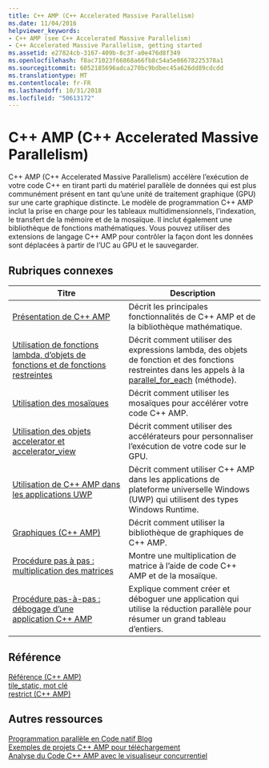 ```yaml
---
title: C++ AMP (C++ Accelerated Massive Parallelism)
ms.date: 11/04/2016
helpviewer_keywords:
- C++ AMP (see C++ Accelerated Massive Parallelism)
- C++ Accelerated Massive Parallelism, getting started
ms.assetid: e27824cb-3167-409b-8c3f-a0e476d8f349
ms.openlocfilehash: f8ac71023f66868a66fb8c54a5e86678225378a1
ms.sourcegitcommit: 6052185696adca270bc9bdbec45a626dd89cdcdd
ms.translationtype: MT
ms.contentlocale: fr-FR
ms.lasthandoff: 10/31/2018
ms.locfileid: "50613172"
---
```

# <a name="c-amp-c-accelerated-massive-parallelism"></a>C++ AMP (C++ Accelerated Massive Parallelism)

C++ AMP (C++ Accelerated Massive Parallelism) accélère l’exécution de votre code C++ en tirant parti du matériel parallèle de données qui est plus communément présent en tant qu’une unité de traitement graphique (GPU) sur une carte graphique distincte. Le modèle de programmation C++ AMP inclut la prise en charge pour les tableaux multidimensionnels, l’indexation, le transfert de la mémoire et de la mosaïque. Il inclut également une bibliothèque de fonctions mathématiques. Vous pouvez utiliser des extensions de langage C++ AMP pour contrôler la façon dont les données sont déplacées à partir de l’UC au GPU et le sauvegarder.

## <a name="related-topics"></a>Rubriques connexes

|Titre|Description|
|-----------|-----------------|
|[Présentation de C++ AMP](../../parallel/amp/cpp-amp-overview.md)|Décrit les principales fonctionnalités de C++ AMP et de la bibliothèque mathématique.|
|[Utilisation de fonctions lambda, d’objets de fonctions et de fonctions restreintes](../../parallel/amp/using-lambdas-function-objects-and-restricted-functions.md)|Décrit comment utiliser des expressions lambda, des objets de fonction et des fonctions restreintes dans les appels à la [parallel_for_each](reference/concurrency-namespace-functions-amp.md#parallel_for_each) (méthode).|
|[Utilisation des mosaïques](../../parallel/amp/using-tiles.md)|Décrit comment utiliser les mosaïques pour accélérer votre code C++ AMP.|
|[Utilisation des objets accelerator et accelerator_view](../../parallel/amp/using-accelerator-and-accelerator-view-objects.md)|Décrit comment utiliser des accélérateurs pour personnaliser l’exécution de votre code sur le GPU.|
|[Utilisation de C++ AMP dans les applications UWP](../../parallel/amp/using-cpp-amp-in-windows-store-apps.md)|Décrit comment utiliser C++ AMP dans les applications de plateforme universelle Windows (UWP) qui utilisent des types Windows Runtime.|
|[Graphiques (C++ AMP)](../../parallel/amp/graphics-cpp-amp.md)|Décrit comment utiliser la bibliothèque de graphiques de C++ AMP.|
|[Procédure pas à pas : multiplication des matrices](../../parallel/amp/walkthrough-matrix-multiplication.md)|Montre une multiplication de matrice à l’aide de code C++ AMP et de la mosaïque.|
|[Procédure pas-à-pas : débogage d’une application C++ AMP](../../parallel/amp/walkthrough-debugging-a-cpp-amp-application.md)|Explique comment créer et déboguer une application qui utilise la réduction parallèle pour résumer un grand tableau d’entiers.|

## <a name="reference"></a>Référence

[Référence (C++ AMP)](../../parallel/amp/reference/reference-cpp-amp.md)<br/>
[tile_static, mot clé](../../cpp/tile-static-keyword.md)<br/>
[restrict (C++ AMP)](../../cpp/restrict-cpp-amp.md)

## <a name="other-resources"></a>Autres ressources

[Programmation parallèle en Code natif Blog](http://go.microsoft.com/fwlink/p/?linkid=238472)<br/>
[Exemples de projets C++ AMP pour téléchargement](http://go.microsoft.com/fwlink/p/?linkid=248508)<br/>
[Analyse du Code C++ AMP avec le visualiseur concurrentiel](https://blogs.msdn.microsoft.com/nativeconcurrency/2012/03/09/analyzing-c-amp-code-with-the-concurrency-visualizer/)